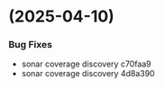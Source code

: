 #  (2025-04-10)


### Bug Fixes

* sonar coverage discovery c70faa9
* sonar coverage discovery 4d8a390



